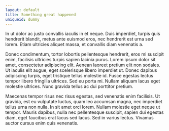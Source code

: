 ```yaml
---
layout: default
title: Something great happened
uniqueid: dummy
---
```



In ut dolor ac justo convallis iaculis in et neque. Duis imperdiet, turpis quis hendrerit blandit, metus ante euismod eros, nec hendrerit est urna sed lorem. Etiam ultricies aliquet massa, et convallis diam venenatis a. 

Donec condimentum, tortor lobortis pellentesque hendrerit, eros mi suscipit enim, facilisis ultricies turpis sapien lacinia purus. Lorem ipsum dolor sit amet, consectetur adipiscing elit. Aenean laoreet pretium elit non sodales. Ut iaculis elit augue, eget scelerisque libero imperdiet ut. Donec dapibus adipiscing turpis, eget tristique tellus molestie id. Fusce egestas lectus tempor libero fringilla ultrices. Sed eu porta mi. Nullam aliquam lacus eget molestie ultrices. Nunc gravida tellus ac dui porttitor pretium.

Maecenas tempor risus nec risus egestas, sed venenatis enim facilisis. Ut gravida, est eu vulputate luctus, quam leo accumsan magna, nec imperdiet tellus urna non nulla. In sit amet orci lorem. Nullam molestie eget neque ut tempor. Mauris dapibus, nulla nec pellentesque suscipit, sapien dui egestas diam, eget faucibus erat lacus sed lacus. Sed in varius lectus. Vivamus auctor cursus enim quis venenatis.


